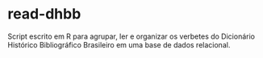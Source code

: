 # read-dhbb
Script escrito em R para agrupar, ler e organizar os verbetes do Dicionário Histórico Bibliográfico Brasileiro em uma base de dados relacional.
